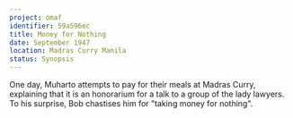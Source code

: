 ```yaml
---
project: omaf
identifier: 59a596ec
title: Money for Nothing
date: September 1947 
location: Madras Curry Manila
status: Synopsis
---
```


One day, Muharto attempts to pay for their meals at Madras Curry, explaining that
it is an honorarium for a talk to a group of the lady lawyers. To his surprise,
Bob chastises him for "taking money for nothing".